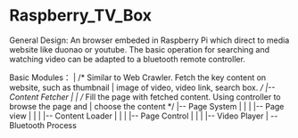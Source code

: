 # Raspberry_TV_Box

General Design:
An browser embeded in Raspberry Pi which direct to media website like duonao or youtube. The basic operation for searching and watching video can be adapted to a bluetooth remote controller.

Basic Modules：
|   /* Similar to Web Crawler. Fetch the key content on website, such as thumbnail 
|      image of video, video link, search box. */
|-- Content Fetcher
|
|   /* Fill the page with fetched content. Using controller to browse the page and 
|      choose the content */
|-- Page System
|   |
|   |-- Page view
|   |
|   |-- Content Loader
|   |
|   |-- Page Control
|   |
|   |-- Video Player
|
\-- Bluetooth Process
